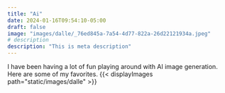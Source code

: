 ```yaml
---
title: "Ai"
date: 2024-01-16T09:54:10-05:00
draft: false
image: "images/dalle/_76ed845a-7a54-4d77-822a-26d22121934a.jpeg"
# description
description: "This is meta description"
---
```

I have been having a lot of fun playing around with AI image generation. Here are some of my favorites.
{{< displayImages path="static/images/dalle" >}}
